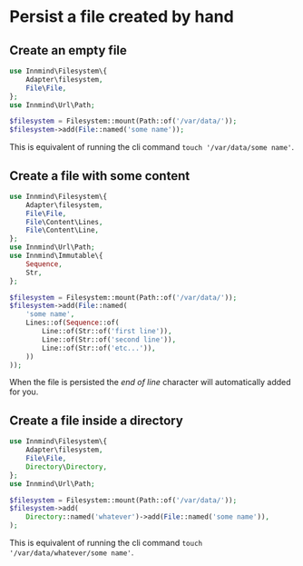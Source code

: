 # Persist a file created by hand

## Create an empty file

```php
use Innmind\Filesystem\{
    Adapter\filesystem,
    File\File,
};
use Innmind\Url\Path;

$filesystem = Filesystem::mount(Path::of('/var/data/'));
$filesystem->add(File::named('some name'));
```

This is equivalent of running the cli command `touch '/var/data/some name'`.

## Create a file with some content

```php
use Innmind\Filesystem\{
    Adapter\filesystem,
    File\File,
    File\Content\Lines,
    File\Content\Line,
};
use Innmind\Url\Path;
use Innmind\Immutable\{
    Sequence,
    Str,
};

$filesystem = Filesystem::mount(Path::of('/var/data/'));
$filesystem->add(File::named(
    'some name',
    Lines::of(Sequence::of(
        Line::of(Str::of('first line')),
        Line::of(Str::of('second line')),
        Line::of(Str::of('etc...')),
    ))
));
```

When the file is persisted the _end of line_ character will automatically added for you.

## Create a file inside a directory

```php
use Innmind\Filesystem\{
    Adapter\filesystem,
    File\File,
    Directory\Directory,
};
use Innmind\Url\Path;

$filesystem = Filesystem::mount(Path::of('/var/data/'));
$filesystem->add(
    Directory::named('whatever')->add(File::named('some name')),
);
```

This is equivalent of running the cli command `touch '/var/data/whatever/some name'`.
